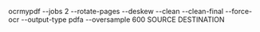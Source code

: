 ocrmypdf --jobs 2 --rotate-pages --deskew --clean --clean-final --force-ocr --output-type pdfa  --oversample 600 SOURCE DESTINATION